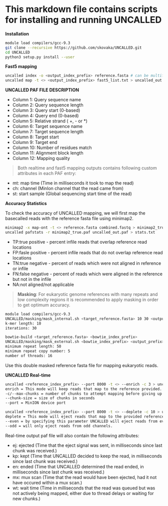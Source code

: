 # This markdown file contains scripts for installing and running UNCALLED

**Installation**
```bash
module load compilers/gcc-9.3
git clone --recursive https://github.com/skovaka/UNCALLED.git
cd UNCALLED
python3 setup.py install --user
```
**Fast5 mapping**
```bash
uncalled index -o <output_index_prefix> reference.fasta # can be multifasta file
uncalled map -t <> <output_index_prefix> fast5_list.txt > uncalled_out.paf
```
**UNCALLED PAF FILE DESCRIPTION**
- Column 1: Query sequence name
- Column 2: Query sequence length
- Column 3: Query start (0-based)
- Column 4: Query end (0-based)
- Column 5: Relative strand ( +, - or *)
- Column 6: Target sequence name
- Column 7: Target sequence length
- Column 8: Target start
- Column 9: Target end
- Column 10: Number of residues match
- Column 11: Alignment block length
- Column 12: Mapping quality

> Both realtime and fast5 mapping outputs contains following custom attributes in each PAF entry:

- mt: map time (Time in milliseconds it took to map the read)
- ch: channel (MinIon channel that the read came from)
- st: start sample (Global sequencing start time of the read)

**Accuracy Statistics**

To check the accuracy of UNCALLED mapping, we will first map the basecalled reads with the reference fasta file using minimap2.
```bash
minimap2 -x map-ont -t <> reference.fasta combined.fastq > minimap2_true.paf
uncalled pafstats -r minimap2_true.paf uncalled_out.paf > stats.txt
```
- TP:true positive - percent infile reads that overlap reference read locations 
- FP:fasle positive - percent infile reads that do not overlap reference read locations
- TN:true negative - percent of reads which were not aligned in reference or infile
- FN:false negative - percent of reads which were aligned in the reference but not in the infile
- NA:not aligned/not applicable

> **Masking**: For eukaryotic genome references with many repeats and low complexity regions it is recommended to apply masking in order to get optimum accuracy.

```bash
module load compilers/gcc-9.3
UNCALLED/masking/mask_internal.sh <target_reference.fasta> 10 30 <output_prefix> # Recommended parameters
k-mer length: 10
iterations: 30
```
```bash
bowtie-build <target_reference.fasta> <bowtie_index_prefix>
UNCALLED/masking/mask_external.sh <bowtie_index_prefix> <output_prefix>mask30.fa 50 5 16 <out_prefix>
minimum repeat length: 50
minimum repeat copy number: 5
number of threads: 16
```
Use this double masked reference fasta file for mapping eukaryotic reads.

**UNCALLED Real-time**
```bash
uncalled <reference_index_prefix> --port 8000 -t <> --enrich -c 3 > uncalled_out.paf
enrich = This mode will keep reads that map to the reference provided.
-c/--max-chunks = number of chunks to attempt mapping before giving up on a read (3 is optimum for enrichment and 10 is optimum for depletion).
--chunk-size = size of chunks in seconds
--port = MinION device port
```
```bash
uncalled <reference_index_prefix> --port 8000 -t <> --deplete -c 10 > uncalled_out.paf
deplete = This mode will eject reads that map to the provided reference fasta file.
--even = by specifying this parameter UNCALLED will eject reads from even channels.
--odd = will only eject reads from odd channels.
```
Real-time output paf file will also contain the following attributes:
- ej: ejected (Time that the eject signal was sent, in milliseconds since last chunk was received.)
- kp: kept (Time that UNCALLED decided to keep the read, in milliseconds since last chunk was received.) 
- en: ended (Time that UNCALLED determined the read ended, in milliseconds since last chunk was received.)
- mx: mux scan (Time that the read would have been ejected, had it not have occured within a mux scan.) 
- wt: wait time (Time in milliseconds that the read was queued but was not actively being mapped, either due to thread delays or waiting for new chunks.)

